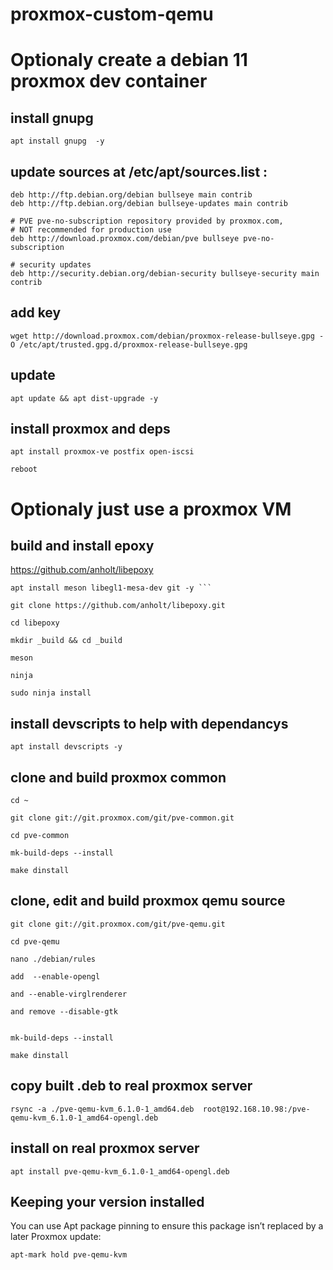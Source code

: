 # proxmox-custom-qemu



# Optionaly create a debian 11 proxmox dev container 


## install gnupg

``` 
apt install gnupg  -y 
```

## update sources at /etc/apt/sources.list :

```
deb http://ftp.debian.org/debian bullseye main contrib
deb http://ftp.debian.org/debian bullseye-updates main contrib

# PVE pve-no-subscription repository provided by proxmox.com,
# NOT recommended for production use
deb http://download.proxmox.com/debian/pve bullseye pve-no-subscription

# security updates
deb http://security.debian.org/debian-security bullseye-security main contrib
```

## add key

```
wget http://download.proxmox.com/debian/proxmox-release-bullseye.gpg -O /etc/apt/trusted.gpg.d/proxmox-release-bullseye.gpg
```

## update

```apt update && apt dist-upgrade -y```

## install proxmox and deps

```
apt install proxmox-ve postfix open-iscsi

reboot

```


# Optionaly just use a proxmox VM


## build and install epoxy

https://github.com/anholt/libepoxy

```
apt install meson libegl1-mesa-dev git -y ```

git clone https://github.com/anholt/libepoxy.git

cd libepoxy

mkdir _build && cd _build

meson

ninja

sudo ninja install
```
## install devscripts to help with dependancys

```
apt install devscripts -y 
```

## clone and build proxmox common

```
cd ~

git clone git://git.proxmox.com/git/pve-common.git

cd pve-common

mk-build-deps --install

make dinstall

```

## clone, edit and build proxmox qemu source

```
git clone git://git.proxmox.com/git/pve-qemu.git 

cd pve-qemu

nano ./debian/rules

add  --enable-opengl  

and --enable-virglrenderer

and remove --disable-gtk


mk-build-deps --install

make dinstall
```

## copy built .deb to real proxmox server

``` 
rsync -a ./pve-qemu-kvm_6.1.0-1_amd64.deb  root@192.168.10.98:/pve-qemu-kvm_6.1.0-1_amd64-opengl.deb

```

## install on real proxmox server

```
apt install pve-qemu-kvm_6.1.0-1_amd64-opengl.deb

```

## Keeping your version installed

You can use Apt package pinning to ensure this package isn’t replaced by a later Proxmox update:

```
apt-mark hold pve-qemu-kvm
```

